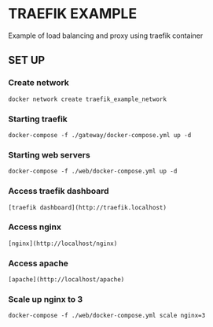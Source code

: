 # TRAEFIK EXAMPLE
Example of load balancing and proxy using traefik container
## SET UP
### Create network
    docker network create traefik_example_network  
### Starting traefik
    docker-compose -f ./gateway/docker-compose.yml up -d  
### Starting web servers
    docker-compose -f ./web/docker-compose.yml up -d
### Access traefik dashboard
    [traefik dashboard](http://traefik.localhost)
### Access nginx
    [nginx](http://localhost/nginx)
### Access apache
    [apache](http://localhost/apache)
### Scale up nginx to 3
    docker-compose -f ./web/docker-compose.yml scale nginx=3